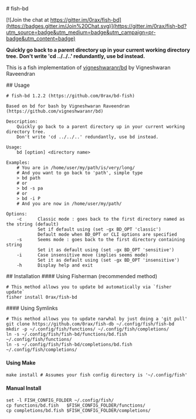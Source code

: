 # fish-bd

[![Join the chat at https://gitter.im/0rax/fish-bd](https://badges.gitter.im/Join%20Chat.svg)](https://gitter.im/0rax/fish-bd?utm_source=badge&utm_medium=badge&utm_campaign=pr-badge&utm_content=badge)

**Quickly go back to a parent directory up in your current working directory tree.**
**Don't write 'cd ../../..' redundantly, use bd instead.**

This is a fish implementation of [vigneshwaranr/bd](https://github.com/vigneshwaranr/bd) by Vigneshwaran Raveendran

## Usage
```
# fish-bd 1.2.2 (https://github.com/0rax/bd-fish)

Based on bd for bash by Vigneshwaran Raveendran (https://github.com/vigneshwaranr/bd)

Description:
    Quickly go back to a parent directory up in your current working directory tree.
    Don't write 'cd ../../..' redundantly, use bd instead.

Usage:
    bd [option] <directory name>

Examples:
    # You are in /home/user/my/path/is/very/long/
    # And you want to go back to 'path', simple type
    > bd path
    # or
    > bd -s pa
    # or
    > bd -i P
    # And you are now in /home/user/my/path/

Options:
    -c      Classic mode : goes back to the first directory named as the string (default)
            Set if default using (set -gx BD_OPT 'classic')
            Default mode when BD_OPT or CLI options are specified
    -s      Seems mode : goes back to the first directory containing string
            Set it as default using (set -gx BD_OPT 'sensitive')
    -i      Case insensitive move (implies seems mode)
            Set it as default using (set -gx BD_OPT 'insensitive')
    -h      Display help and exit
```

## Installation
#### Using Fisherman (recommended method)
```
# This method allows you to update bd automatically via `fisher update`
fisher install 0rax/fish-bd
```

#### Using Symlinks
```
# This method allows you to update narwhal by just doing a 'git pull'
git clone https://github.com/0rax/fish-db ~/.config/fish/fish-bd
mkdir -p ~/.config/fish/functions/ ~/.config/fish/completions/
ln -s ~/.config/fish/fish-bd/functions/bd.fish   ~/.config/fish/functions/
ln -s ~/.config/fish/fish-bd/completions/bd.fish ~/.config/fish/completions/
```

#### Using Make
```
make install # Assumes your fish config directory is '~/.config/fish'
```

#### Manual Install
```
set -l FISH_CONFIG_FOLDER ~/.config/fish/
cp functions/bd.fish   $FISH_CONFIG_FOLDER/functions/
cp completions/bd.fish $FISH_CONFIG_FOLDER/completions/
```
